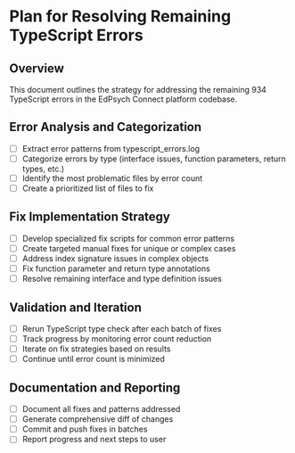 # Plan for Resolving Remaining TypeScript Errors

## Overview
This document outlines the strategy for addressing the remaining 934 TypeScript errors in the EdPsych Connect platform codebase.

## Error Analysis and Categorization
- [ ] Extract error patterns from typescript_errors.log
- [ ] Categorize errors by type (interface issues, function parameters, return types, etc.)
- [ ] Identify the most problematic files by error count
- [ ] Create a prioritized list of files to fix

## Fix Implementation Strategy
- [ ] Develop specialized fix scripts for common error patterns
- [ ] Create targeted manual fixes for unique or complex cases
- [ ] Address index signature issues in complex objects
- [ ] Fix function parameter and return type annotations
- [ ] Resolve remaining interface and type definition issues

## Validation and Iteration
- [ ] Rerun TypeScript type check after each batch of fixes
- [ ] Track progress by monitoring error count reduction
- [ ] Iterate on fix strategies based on results
- [ ] Continue until error count is minimized

## Documentation and Reporting
- [ ] Document all fixes and patterns addressed
- [ ] Generate comprehensive diff of changes
- [ ] Commit and push fixes in batches
- [ ] Report progress and next steps to user

